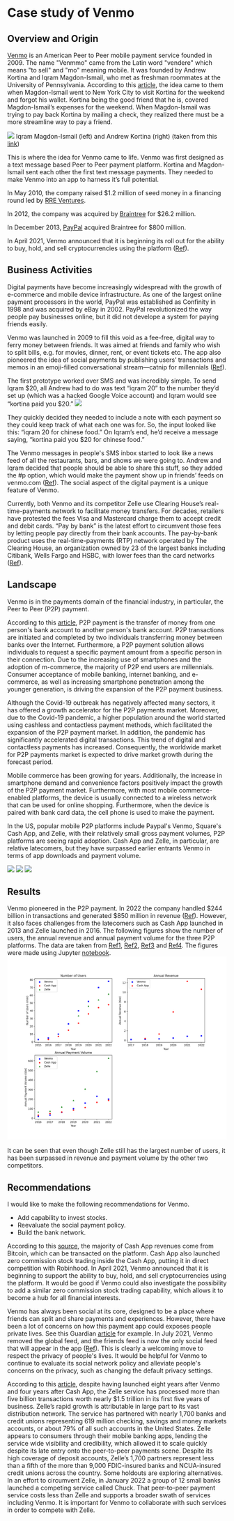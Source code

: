 # Case study of Venmo

## Overview and Origin
<!--
* What is the name of the company?

* When was the company incorporated?

* Who are the founders of the company?

* How did the idea for the company (or project) come about?

* How is the company funded? How much funding have they received?
-->
[Venmo](https://venmo.com/) is an American Peer to Peer mobile payment service founded in 2009. The name "Venmmo" came from the Latin word "vendere" which means "to sell" and "mo" meaning mobile. It was founded by Andrew Kortina and Iqram Magdon-Ismail, who met as freshman roommates at the University of Pennsylvania. According to this [article](https://medium.com/@telgar/venmo-the-wallet-of-the-future-d45900b6811b), the idea came to them when Magdon-Ismail went to New York City to visit Kortina for the weekend and forgot his wallet. Kortina being the good friend that he is, covered Magdon-Ismail’s expenses for the weekend. When Magdon-Ismail was trying to pay back Kortina by mailing a check, they realized there must be a more streamline way to pay a friend.

![](https://thehustle.co/wp-content/uploads/2017/10/Venmo-Founders.jpeg)
Iqram Magdon-Ismail (left) and Andrew Kortina (right) (taken from this [link](https://thehustle.co/how-venmo-started/))

This is where the idea for Venmo came to life. Venmo was first designed as a text message based Peer to Peer payment platform. Kortina and Magdon-Ismail sent each other the first text message payments. They needed to make Venmo into an app to harness it’s full potential. 

In May 2010, the company raised $1.2 million of seed money in a financing round led by [RRE Ventures](https://techcrunch.com/2010/09/16/venmo-1-2-million-iphone/).

In 2012, the company was acquired by [Braintree](https://www.businesswire.com/news/home/20120817005685/en/Braintree-Acquires-Mobile-Payments-Platform-Venmo) for $26.2 million.

In December 2013, [PayPal](https://www.businesswire.com/news/home/20131219005777/en/eBay-Completes-Acquisition-Global-Payments-Innovator-Braintree) acquired Braintree for $800 million.

In April 2021, Venmo announced that it is beginning its roll out for the ability to buy, hold, and sell cryptocurrencies using the platform ([Ref](https://techcrunch.com/2021/04/20/venmo-adds-support-for-buying-holding-and-selling-cryptocurrencies/)).

## Business Activities
<!--
* What specific financial problem is the company or project trying to solve?

* Who is the company's intended customer?  Is there any information about the market size of this set of customers?

* What solution does this company offer that their competitors do not or cannot offer? (What is the unfair advantage they utilize?)

* Which technologies are they currently using, and how are they implementing them? (This may take a little bit of sleuthing–– you may want to search the company’s engineering blog or use sites like StackShare to find this information.)
-->
Digital payments have become increasingly widespread with the growth of e-commerce and mobile device infrastructure. As one of the largest online payment processors in the world, PayPal was established as Confinity in 1998 and was acquired by eBay in 2002. PayPal revolutionized the way people pay businesses online, but it did not develope a system for paying friends easily. 

Venmo was launched in 2009 to fill this void as a fee-free, digital way to ferry money between friends. It was aimed at friends and family who wish to split bills, e.g. for movies, dinner, rent, or event tickets etc. The app also pioneered the idea of social payments by publishing users’ transactions and memos in an emoji-filled conversational stream—catnip for millennials ([Ref](https://www.fastcompany.com/40400786/how-peer-to-peer-payment-pioneer-venmo-grew-up-and-got-serious)).

The first prototype worked over SMS and was incredibly simple. To send Iqram $20, all Andrew had to do was text “iqram 20” to the number they’d set up (which was a hacked Google Voice account) and Iqram would see “kortina paid you $20.”
![](https://thehustle.co/wp-content/uploads/2016/02/venmosms-e1456552555294.png)

They quickly decided they needed to include a note with each payment so they could keep track of what each one was for. So, the input looked like this: “iqram 20 for chinese food.” On Iqram’s end, he’d receive a message saying, “kortina paid you $20 for chinese food.”

The Venmo messages in people's SMS inbox started to look like a news feed of all the restaurants, bars, and shows we were going to. Andrew and Iqram decided that people should be able to share this stuff, so they added the #p option, which would make the payment show up in friends’ feeds on venmo.com ([Ref](https://thehustle.co/how-venmo-started/)). The social aspect of the digital payment is a unique feature of Venmo. 

Currently, both Venmo and its competitor Zelle use Clearing House’s real-time-payments network to facilitate money transfers. For decades, retailers have protested the fees Visa and Mastercard charge them to accept credit and debit cards. “Pay by bank” is the latest effort to circumvent those fees by letting people pay directly from their bank accounts. The pay-by-bank product uses the real-time-payments (RTP) network operated by The Clearing House, an organization owned by 23 of the largest banks including Citibank, Wells Fargo and HSBC, with lower fees than the card networks ([Ref](https://www.forbes.com/sites/emilymason/2022/08/26/new-payment-service-using-same-tech-as-zelle-and-venmo-will-cut-out-visa-and-mastercard-fees/?sh=53ef73cd3343)).

## Landscape
<!--
* What domain of the financial industry is the company in?

* What have been the major trends and innovations of this domain over the last 5–10 years?

* What are the other major companies in this domain?
-->
Venmo is in the payments domain of the financial industry, in particular, the Peer to Peer (P2P) payment. 

According to this [article](https://www.linkedin.com/pulse/p2p-payment-market-size-share-demand-trends-analysis-forecast-ashley/?trk=pulse-article), P2P payment is the transfer of money from one person's bank account to another person's bank account. P2P transactions are initiated and completed by two individuals transferring money between banks over the Internet. Furthermore, a P2P payment solution allows individuals to request a specific payment amount from a specific person in their connection. Due to the increasing use of smartphones and the adoption of m-commerce, the majority of P2P end users are millennials. Consumer acceptance of mobile banking, internet banking, and e-commerce, as well as increasing smartphone penetration among the younger generation, is driving the expansion of the P2P payment business.

Although the Covid-19 outbreak has negatively affected many sectors, it has offered a growth accelerator for the P2P payments market. Moreover, due to the Covid-19 pandemic, a higher population around the world started using cashless and contactless payment methods, which facilitated the expansion of the P2P payment market. In addition, the pandemic has significantly accelerated digital transactions. This trend of digital and contactless payments has increased. Consequently, the worldwide market for P2P payments market is expected to drive market growth during the forecast period.

Mobile commerce has been growing for years. Additionally, the increase in smartphone demand and convenience factors positively impact the growth of the P2P payment market. Furthermore, with most mobile commerce-enabled platforms, the device is usually connected to a wireless network that can be used for online shopping. Furthermore, when the device is paired with bank card data, the cell phone is used to make the payment.

In the US, popular mobile P2P platforms include Paypal's Venmo, Square's Cash App, and Zelle, with their relatively small gross payment volumes, P2P platforms are seeing rapid adoption. Cash App and Zelle, in particular, are relative latecomers, but they have surpassed earlier entrants Venmo in terms of app downloads and payment volume.

[<img src="https://play-lh.googleusercontent.com/YAKMX5YFcuE8_NogkbM7gkqrhBY6CUefbpULAVnNZLSitbo9S3Dw2FIYNqhW0d5G94Y=w480-h960" width="15%">](https://venmo.com/) [<img src="https://play-lh.googleusercontent.com/6RcPDQwPihY591Axu7e6mHhMZ22Q-dqeI5z9GkJiu4Hc-Xha77E6uoeplstYuv5RcnE=w480-h960" width="15%">](https://cash.app/) [<img src="https://play-lh.googleusercontent.com/F4U2pL8z-Ic5FzCfe1xVXMWRvff6oEBIzDsyGRc4mE3bIUPiCfhuXXXvTOfcpVglKqs=w480-h960" width="15%">](https://www.zellepay.com/)

## Results
<!--
* What has been the business impact of this company so far?

* What are some of the core metrics that companies in this domain use to measure success? How is your company performing, based on these metrics?

* How is your company performing relative to competitors in the same domain?
-->
Venmo pioneered in the P2P payment. In 2022 the company handled $244 billion in transactions and generated $850 million in revenue ([Ref](https://www.businessofapps.com/data/venmo-statistics/)). However, it also faces challenges from the latecomers such as Cash App launched in 2013 and Zelle launched in 2016. The following figures show the number of users, the annual revenue and annual payment volume for the three P2P platforms. The data are taken from [Ref1](https://www.businessofapps.com/data/venmo-statistics/), [Ref2](https://www.businessofapps.com/data/cash-app-statistics/), [Ref3](https://buybitcoinworldwide.com/cash-app-statistics/) and [Ref4](https://www.insiderintelligence.com/chart/256010/us-peer-to-peer-p2p-mobile-payment-users-by-platform-2019-2026-millions). The figures were made using Jupyter [notebook](venmo_cash_zelle.ipynb).
![](venmo.png)

It can be seen that even though Zelle still has the largest number of users, it has been surpassed in revenue and payment volume by the other two competitors. 

## Recommendations
<!--
* If you were to advise the company, what products or services would you suggest they offer? (This could be something that a competitor offers, or use your imagination!)

* Why do you think that offering this product or service would benefit the company?

* What technologies would this additional product or service utilize?

* Why are these technologies appropriate for your solution?
-->
I would like to make the following recommendations for Venmo.

* Add capability to invest stocks. 
* Reevaluate the social payment policy. 
* Build the bank network. 

According to this [source](https://www.businessofapps.com/data/cash-app-statistics/), the majority of Cash App revenues come from Bitcoin, which can be transacted on the platform. Cash App also launched zero commission stock trading inside the Cash App, putting it in direct competition with Robinhood. In April 2021, Venmo announced that it is beginning to support the ability to buy, hold, and sell cryptocurrencies using the platform. It would be good if Venmo could also investigate the possibility to add a similar zero commission stock trading capability, which allows it to become a hub for all financial interests.

Venmo has always been social at its core, designed to be a place where friends can split and share payments and experiences. However, there have been a lot of concerns on how this payment app could exposes people private lives. See this Guardian [article](https://www.theguardian.com/world/2018/jul/17/venmo-payments-app-default-privacy-settings-public-information) for example. In July 2021, Venmo removed the global feed, and the friends feed is now the only social feed that will appear in the app ([Ref](https://newsroom.paypal-corp.com/07-20-2021-The-Venmo-App-You-Know-and-Love-Now-Has-a-New-Look-and-Feel)). This is clearly a welcoming move to respect the privacy of people's lives. It would be helpful for Venmo to continue to evaluate its social network policy and alleviate people's concerns on the privacy, such as changing the default privacy settings. 

According to this [article](https://www.forbes.com/sites/emilymason/2022/09/08/despite-a-late-start-bank-owned-zelle-moves-more-money-than-venmo-and-cash-app-combined/?sh=69b171369d3f), despite having launched eight years after Venmo and four years after Cash App, the Zelle service has processed more than five billion transactions worth nearly $1.5 trillion in its first five years of business. Zelle’s rapid growth is attributable in large part to its vast distribution network. The service has partnered with nearly 1,700 banks and credit unions representing 619 million checking, savings and money markets accounts, or about 79% of all such accounts in the United States. Zelle appears to consumers through their mobile banking apps, lending the service wide visibility and credibility, which allowed it to scale quickly despite its late entry onto the peer-to-peer payments scene. Despite its high coverage of deposit accounts, Zelle’s 1,700 partners represent less than a fifth of the more than 9,000 FDIC-insured banks and NCUA-insured credit unions across the country. Some holdouts are exploring alternatives. In an effort to circumvent Zelle, in January 2022 a group of 12 small banks launched a competing service called Chuck. That peer-to-peer payment service costs less than Zelle and supports a broader swath of services including Venmo. It is important for Venmo to collaborate with such services in order to compete with Zelle. 